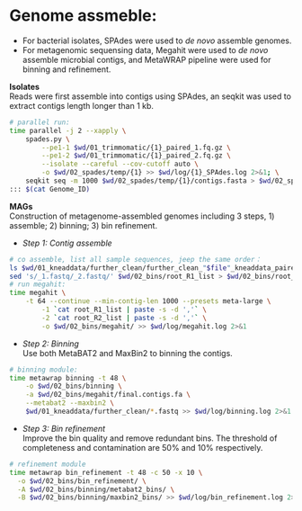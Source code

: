 # Genome assmeble:
- For bacterial isolates, SPAdes were used to *de novo* assemble genomes.
- For metagenomic sequensing data, Megahit were used to *de novo* assemble microbial contigs, and MetaWRAP pipeline were used for binning and refinement. 

**Isolates**  
Reads were first assemble into contigs using SPAdes, an seqkit was used to extract contigs length longer than 1 kb.
```bash
# parallel run:
time parallel -j 2 --xapply \
    spades.py \
        --pe1-1 $wd/01_trimmomatic/{1}_paired_1.fq.gz \
        --pe1-2 $wd/01_trimmomatic/{1}_paired_2.fq.gz \
        --isolate --careful --cov-cutoff auto \
        -o $wd/02_spades/temp/{1} >> $wd/log/{1}_SPAdes.log 2>&1; \
    seqkit seq -m 1000 $wd/02_spades/temp/{1}/contigs.fasta > $wd/02_spades/{1}.fna \
::: $(cat Genome_ID)
```

**MAGs**  
Construction of metagenome-assembled genomes including 3 steps, 1) assemble; 2) binning; 3) bin refinement.
- *Step 1: Contig assemble*
```bash
# co assemble, list all sample sequences, jeep the same order：
ls $wd/01_kneaddata/further_clean/further_clean_"$file"_kneaddata_paired_1.fastq > $wd/02_bins/root_R1_list
sed 's/_1.fastq/_2.fastq/' $wd/02_bins/root_R1_list > $wd/02_bins/root_R2_list
# run megahit:
time megahit \
    -t 64 --continue --min-contig-len 1000 --presets meta-large \
        -1 `cat root_R1_list | paste -s -d ','` \
        -2 `cat root_R2_list | paste -s -d ','` \
        -o $wd/02_bins/megahit/ >> $wd/log/megahit.log 2>&1
```

- *Step 2: Binning*  
Use both MetaBAT2 and MaxBin2 to binning the contigs.
```bash
# binning module:
time metawrap binning -t 48 \
    -o $wd/02_bins/binning \
    -a $wd/02_bins/megahit/final.contigs.fa \
    --metabat2 --maxbin2 \
    $wd/01_kneaddata/further_clean/*.fastq >> $wd/log/binning.log 2>&1
```

- *Step 3: Bin refinement*  
Improve the bin quality and remove redundant bins. The threshold of completeness and contamination are 50% and 10% respectively.
```bash
# refinement module
time metawrap bin_refinement -t 48 -c 50 -x 10 \
  -o $wd/02_bins/bin_refinement/ \
  -A $wd/02_bins/binning/metabat2_bins/ \
  -B $wd/02_bins/binning/maxbin2_bins/ >> $wd/log/bin_refinement.log 2>&1
```

